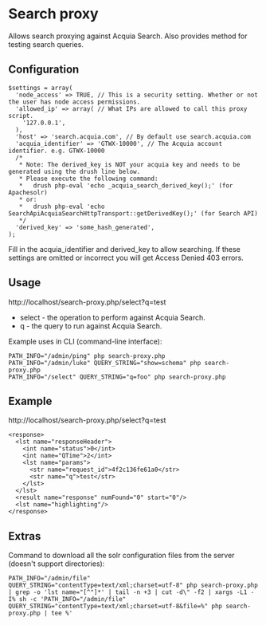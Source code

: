 Search proxy
======

Allows search proxying against Acquia Search. Also provides method for
testing search queries.


Configuration
-------------

    
    $settings = array(
      'node_access' => TRUE, // This is a security setting. Whether or not the user has node access permissions.
      'allowed_ip' => array( // What IPs are allowed to call this proxy script.
        '127.0.0.1',
      ),
      'host' => 'search.acquia.com', // By default use search.acquia.com
      'acquia_identifier' => 'GTWX-10000', // The Acquia account identifier. e.g. GTWX-10000
      /*
       * Note: The derived_key is NOT your acquia key and needs to be generated using the drush line below.
       * Please execute the following command:
       *   drush php-eval 'echo _acquia_search_derived_key();' (for Apachesolr)
       * or:
       *   drush php-eval 'echo SearchApiAcquiaSearchHttpTransport::getDerivedKey();' (for Search API)
       */
      'derived_key' => 'some_hash_generated',
    );
    

Fill in the acquia_identifier and derived_key to allow searching. If these settings are omitted or incorrect
you will get Access Denied 403 errors.

Usage
-----

http://localhost/search-proxy.php/select?q=test

* select - the operation to perform against Acquia Search.
* q - the query to run against Acquia Search.

Example uses in CLI (command-line interface):

    PATH_INFO="/admin/ping" php search-proxy.php
    PATH_INFO="/admin/luke" QUERY_STRING="show=schema" php search-proxy.php
    PATH_INFO="/select" QUERY_STRING="q=foo" php search-proxy.php


Example
-------

http://localhost/search-proxy.php/select?q=test
    
    <response>
      <lst name="responseHeader">
        <int name="status">0</int>
        <int name="QTime">2</int>
        <lst name="params">
          <str name="request_id">4f2c136fe61a0</str>
          <str name="q">test</str>
        </lst>
      </lst>
      <result name="response" numFound="0" start="0"/>
      <lst name="highlighting"/>
    </response>
    

Extras
------
Command to download all the solr configuration files from the server (doesn't support directories):

    PATH_INFO="/admin/file" QUERY_STRING="contentType=text/xml;charset=utf-8" php search-proxy.php | grep -o 'lst name="[^"]*' | tail -n +3 | cut -d\" -f2 | xargs -L1 -I% sh -c 'PATH_INFO="/admin/file" QUERY_STRING="contentType=text/xml;charset=utf-8&file=%" php search-proxy.php | tee %'


